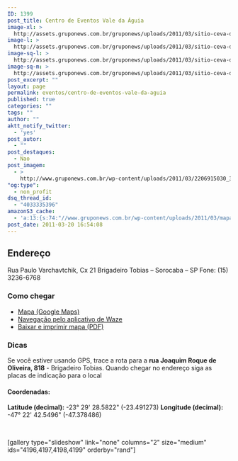 ```yaml
---
ID: 1399
post_title: Centro de Eventos Vale da Águia
image-xl: >
  http://assets.gruponews.com.br/gruponews/uploads/2011/03/sitio-ceva-destaque-1920x706.jpg
image-l: >
  http://assets.gruponews.com.br/gruponews/uploads/2011/03/sitio-ceva-destaque-1280x706.jpg
image-sq-l: >
  http://assets.gruponews.com.br/gruponews/uploads/2011/03/sitio-ceva-destaque-1280x706.jpg
image-sq-m: >
  http://assets.gruponews.com.br/gruponews/uploads/2011/03/sitio-ceva-destaque-720x706.jpg
post_excerpt: ""
layout: page
permalink: eventos/centro-de-eventos-vale-da-aguia
published: true
categories: ""
tags: ""
author: ""
aktt_notify_twitter:
  - 'yes'
post_autor:
  - ""
post_destaques:
  - Nao
post_imagem:
  - >
    http://www.gruponews.com.br/wp-content/uploads/2011/03/2206915030_3aacb0c4f5_b.jpg
"og:type":
  - non_profit
dsq_thread_id:
  - "4033335396"
amazonS3_cache:
  - 'a:13:{s:74:"//www.gruponews.com.br/wp-content/uploads/2011/03/mapa-atualizado-ceva.pdf";i:2173;s:71:"//www.gruponews.com.br/wp-content/uploads/2011/03/sitio-ceva-foto-1.jpg";i:4196;s:79:"//www.gruponews.com.br/wp-content/uploads/2011/03/sitio-ceva-foto-1-180x101.jpg";i:4196;s:71:"//www.gruponews.com.br/wp-content/uploads/2011/03/sitio-ceva-foto-2.jpg";i:4197;s:79:"//www.gruponews.com.br/wp-content/uploads/2011/03/sitio-ceva-foto-2-180x101.jpg";i:4197;s:71:"//www.gruponews.com.br/wp-content/uploads/2011/03/sitio-ceva-foto-3.jpg";i:4198;s:79:"//www.gruponews.com.br/wp-content/uploads/2011/03/sitio-ceva-foto-3-180x101.jpg";i:4198;s:71:"//www.gruponews.com.br/wp-content/uploads/2011/03/sitio-ceva-foto-4.jpg";i:4199;s:79:"//www.gruponews.com.br/wp-content/uploads/2011/03/sitio-ceva-foto-4-180x101.jpg";i:4199;s:79:"//www.gruponews.com.br/wp-content/uploads/2011/03/sitio-ceva-foto-1-460x259.jpg";i:4196;s:79:"//www.gruponews.com.br/wp-content/uploads/2011/03/sitio-ceva-foto-2-460x259.jpg";i:4197;s:79:"//www.gruponews.com.br/wp-content/uploads/2011/03/sitio-ceva-foto-3-460x259.jpg";i:4198;s:79:"//www.gruponews.com.br/wp-content/uploads/2011/03/sitio-ceva-foto-4-460x259.jpg";i:4199;}'
post_date: 2011-03-20 16:54:08
---
```

<h2>Endereço</h2>
Rua Paulo Varchavtchik, Cx 21
Brigadeiro Tobias – Sorocaba – SP
Fone: (15) 3236-6768
<h3>Como chegar</h3>
<ul>
	<li><a href="http://www.google.com/maps/ms?ie=UTF8&amp;hl=pt-BR&amp;msa=0&amp;msid=101029055973969387879.00047056afb7234e1fdba&amp;ll=-23.452538,-47.321548&amp;spn=0.143937,0.307274&amp;t=h&amp;z=12" target="_blank">Mapa (Google Maps)</a></li>
	<li><a href="waze://?ll=-23.491273,-47.378486&amp;navigate=yes">Navegação pelo aplicativo de Waze</a></li>
	<li><a href="http://www.gruponews.com.br/wp-content/uploads/2011/03/mapa-atualizado-ceva.pdf">Baixar e imprimir mapa (PDF)</a></li>
</ul>
<h3>Dicas</h3>
Se você estiver usando GPS, trace a rota para a <strong>rua Joaquim Roque de Oliveira, 818</strong> - Brigadeiro Tobias. Quando chegar no endereço siga as placas de indicação para o local
<h4>Coordenadas:</h4>
<strong>Latitude (decimal):</strong> -23° 29' 28.5822" (-23.491273)
<strong>Longitude (decimal): </strong>-47° 22' 42.5496" (-47.378486)

&nbsp;

[gallery type="slideshow" link="none" columns="2" size="medium" ids="4196,4197,4198,4199" orderby="rand"]